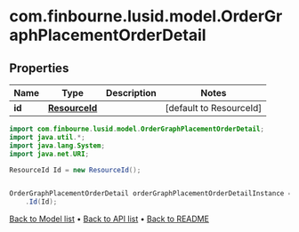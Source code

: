 # com.finbourne.lusid.model.OrderGraphPlacementOrderDetail

## Properties

Name | Type | Description | Notes
------------ | ------------- | ------------- | -------------
**id** | [**ResourceId**](ResourceId.md) |  | [default to ResourceId]

```java
import com.finbourne.lusid.model.OrderGraphPlacementOrderDetail;
import java.util.*;
import java.lang.System;
import java.net.URI;

ResourceId Id = new ResourceId();


OrderGraphPlacementOrderDetail orderGraphPlacementOrderDetailInstance = new OrderGraphPlacementOrderDetail()
    .Id(Id);
```


[Back to Model list](../README.md#documentation-for-models) &#8226; [Back to API list](../README.md#documentation-for-api-endpoints) &#8226; [Back to README](../README.md)
